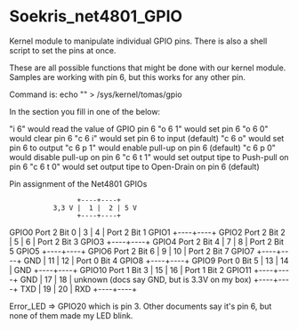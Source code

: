 # Soekris_net4801_GPIO
Kernel module to manipulate individual GPIO pins.
There is also a shell script to set the pins at once.

These are all possible functions that might be done with our kernel module.
Samples are working with pin 6, but this works for any other pin.

Command is:
echo "<command>" > /sys/kernel/tomas/gpio

In the <command> section you fill in one of the below:

"i 6"      would read the value of GPIO pin 6
"o 6 1"    would set pin 6
"o 6 0"    would clear pin 6
"c 6 i"    would set pin 6 to input (default)
"c 6 o"    would set pin 6 to output
"c 6 p 1"  would enable pull-up on pin 6 (default)
"c 6 p 0"  would disable pull-up on pin 6
"c 6 t 1"  would set output tipe to Push-pull on pin 6
"c 6 t 0"  would set output tipe to Open-Drain on pin 6 (default)




Pin assignment of the Net4801 GPIOs

                     +----+----+
               3,3 V |  1 |  2 | 5 V
                     +----+----+
GPIO0   Port 2 Bit 0 |  3 |  4 | Port 2 Bit 1   GPIO1
                     +----+----+
GPIO2   Port 2 Bit 2 |  5 |  6 | Port 2 Bit 3   GPIO3
                     +----+----+
GPIO4   Port 2 Bit 4 |  7 |  8 | Port 2 Bit 5   GPIO5
                     +----+----+
GPIO6   Port 2 Bit 6 |  9 | 10 | Port 2 Bit 7   GPIO7
                     +----+----+
                 GND | 11 | 12 | Port 0 Bit 4   GPIO8
                     +----+----+
GPIO9   Port 0 Bit 5 | 13 | 14 | GND
                     +----+----+
GPIO10  Port 1 Bit 3 | 15 | 16 | Port 1 Bit 2   GPIO11
                     +----+----+
                 GND | 17 | 18 | unknown (docs say GND, but is 3.3V on my box)
                     +----+----+
                 TXD | 19 | 20 | RXD
                     +----+----+

Error_LED => GPIO20 which is pin 3. Other documents say it's pin 6, but none of them made my LED blink.
